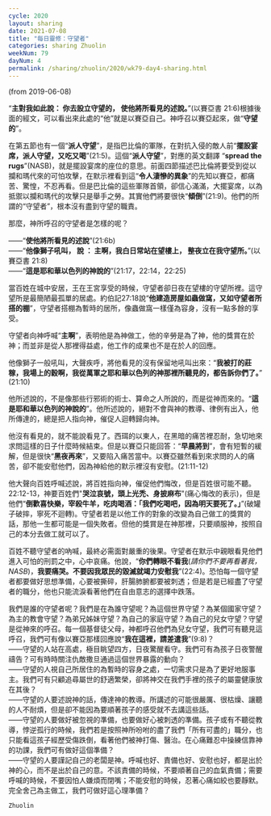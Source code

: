 ```yaml
---
cycle: 2020
layout: sharing
date: 2021-07-08
title: "每日靈修：守望者"
categories: sharing Zhuolin
weekNum: 79
dayNum: 4
permalink: /sharing/zhuolin/2020/wk79-day4-sharing.html
--- 
```

(from 2019-06-08)

“**主對我如此說： 你去設立守望的， 使他將所看見的述說。**”(以賽亞書 21:6)根據後面的經文，可以看出來此處的“他”就是以賽亞自己。神呼召以賽亞起來，做“**守望的**”。  

在第五節也有一個“**派人守望**”，是指巴比倫的軍隊，在對抗入侵的敵人前“**擺設宴席，派人守望，又吃又喝**”(21:5)。這個“**派人守望**”，對應的英文翻譯 “**spread the rugs**”(NASB)，就是擺設宴席的座位的意思。前面四節描述巴比倫將要受到從以攔和瑪代來的可怕攻擊，在默示裡看到這“**令人淒慘的異象**”的先知以賽亞，都痛苦、驚惶，不忍再看。但是巴比倫的這些軍隊首領，卻信心滿滿，大擺宴席，以為抵禦以攔和瑪代的攻擊只是舉手之勞。其實他們將要很快“**傾倒**”(21:9)。他們的所謂的“守望者”，根本沒有盡到守望的職責。  

那麼，神所呼召的守望者是怎樣的呢？  

——“**使他將所看見的述說**”(21:6b)    
——“**他像獅子吼叫， 說 ： 主啊，我白日常站在望樓上， 整夜立在我守望所。**”(以賽亞書 21:8)    
——“**這是耶和華以色列的神說的**”(21:17，22:14，22:25)  

當百姓在城中安居，王在王宮享受的時候，守望者卻日夜在望樓的守望所裡。這守望所是最簡陋最孤單的居處。約伯記27:18說“**他建造房屋如蟲做窩，又如守望者所搭的棚**”，守望者搭棚為暫時的居所，像蟲做窩一樣僅為容身，沒有一點多餘的享受。  

守望者向神呼喊“**主啊**”，表明他是為神做工，他的辛勞是為了神，他的獎賞在於神；而並非是從人那裡得益處，他工作的成果也不是在於人的回應。  

他像獅子一般吼叫，大聲疾呼，將他看見的沒有保留地吼叫出來：“**我被打的莊稼，我場上的穀啊，我從萬軍之耶和華以色列的神那裡所聽見的，都告訴你們了。**” (21:10)  

他所述說的，不是像那些行邪術的術士、算命之人所說的，而是從神而來的。“**這是耶和華以色列的神說的**”。他所述說的，絕對不會與神的教導、律例有出入，他所傳達的，總是把人指向神，催促人迴轉歸向神。  

他沒有看見的，就不能說看見了。西珥的以東人，在黑暗的痛苦裡忍耐，急切地來求問這樣的日子什麼時候結束。但是以賽亞只能回答：“**早晨將到**”，會有短暫的緩解，但是很快“**黑夜再來**”，又要陷入痛苦當中。以賽亞雖然看到來求問的人的痛苦，卻不能安慰他們，因為神給他的默示裡沒有安慰。(21:11-12)  

他大聲向百姓呼喊述說，將百姓指向神，催促他們悔改，但是百姓很可能不聽。22:12-13，神要百姓們"**哭泣哀號，頭上光禿、身披麻布**"(痛心悔改的表示)，但是他們“**倒歡喜快樂，宰殺牛羊，吃肉喝酒：「我們吃喝吧，因為明天要死了。」**”(破罐子破摔，寧死不迴轉)。守望者若是以他工作的對象的改變為自己做工的獎賞的話，那他一生都可能是一個失敗者。但他的獎賞是在神那裡，只要順服神，按照自己的本分去做工就可以了。  

百姓不聽守望者的吶喊，最終必需面對嚴重的後果。守望者在默示中親眼看見他們進入可怕的刑罰之中，心中哀痛。他說，“**你們轉眼不看我**(*請你們不要再看著我，NASB*)，**我要痛哭。不要因我眾民的毀滅就竭力安慰我**”(22:4)。恐怕每一個守望者都要做好思想準備，心要被撕碎，肝腸肺腑都要被刺透；但是若是已經盡了守望者的職分，他也只能流淚看著他們在自由意志的選擇中跌落。  

我們是誰的守望者呢？我們是在為誰守望呢？為這個世界守望？為某個國家守望？為主的教會守望？為弟兄姊妹守望？為自己的家庭守望？為自己的兒女守望？守望是從神來的呼召。每一個基督徒父母，神都呼召他們為兒女守望，我們可有聽見這呼召，我們可有像以賽亞那樣回應說“**我在這裡，請差遣我**”(9:8)？    
——守望的人站在高處，極目眺望四方，日夜驚醒看守。我們可有為孩子日夜警醒禱告？可有時時關注仇敵撒旦通過這個世界暴露的動向？    
——守望的人視自己所居住的為暫時的容身之處，一切需求只是為了更好地服事主。我們可有只顧追尋屬世的舒適繁榮，卻將神交在我們手裡的孩子的屬靈健康放在其後？    
——守望的人要述說神的話，傳達神的教導。所講述的可能很嚴厲、很枯燥、讓聽的人不耐煩，但是卻不能因為要順著孩子的感受就不去講這些話。    
——守望的人要做好被忽視的準備，也要做好心被刺透的準備。孩子或有不聽從教導，悖逆孤行的時候，我們若是按照神所吩咐的盡了我們「所有可盡的」職分，也只能看這孩子經歷受傷跌倒，看著他們被神打傷、醫治。在心痛難忍中操練信靠神的功課，我們可有做好這個準備？    
——守望的人要謹記自己的老闆是神。呼喊也好、責備也好、安慰也好，都是出於神的心，而不是出於自己的意。不該責備的時候，不要順著自己的血氣責備；需要呼喊的時候，不要因怕人嫌煩而閉嘴；不能安慰的時候，忍著心痛如絞也要靜默。完全舍己為主做工，我們可做好這心理準備？  

`Zhuolin`  
